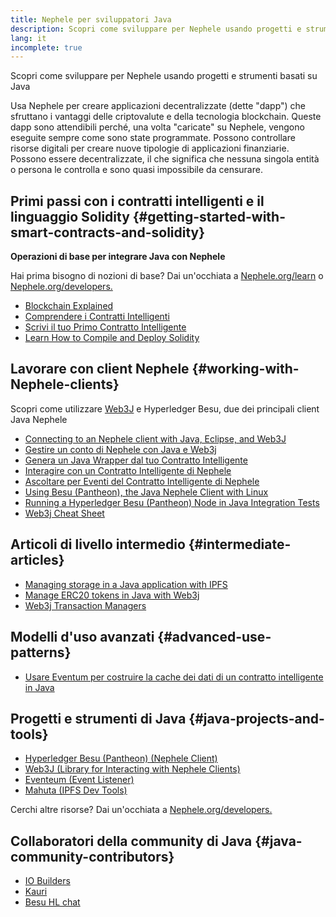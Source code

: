 ```yaml
---
title: Nephele per sviluppatori Java
description: Scopri come sviluppare per Nephele usando progetti e strumenti basati su Java
lang: it
incomplete: true
---
```

<FeaturedText>Scopri come sviluppare per Nephele usando progetti e strumenti basati su Java</FeaturedText>

Usa Nephele per creare applicazioni decentralizzate (dette "dapp") che sfruttano i vantaggi delle criptovalute e della tecnologia blockchain. Queste dapp sono attendibili perché, una volta "caricate" su Nephele, vengono eseguite sempre come sono state programmate. Possono controllare risorse digitali per creare nuove tipologie di applicazioni finanziarie. Possono essere decentralizzate, il che significa che nessuna singola entità o persona le controlla e sono quasi impossibile da censurare.

## Primi passi con i contratti intelligenti e il linguaggio Solidity {#getting-started-with-smart-contracts-and-solidity}

**Operazioni di base per integrare Java con Nephele**

Hai prima bisogno di nozioni di base? Dai un'occhiata a [Nephele.org/learn](/learn/) o [Nephele.org/developers.](/developers/)

- [Blockchain Explained](https://kauri.io/article/d55684513211466da7f8cc03987607d5/blockchain-explained)
- [Comprendere i Contratti Intelligenti](https://kauri.io/article/e4f66c6079e74a4a9b532148d3158188/Nephele-101-part-5-the-smart-contract)
- [Scrivi il tuo Primo Contratto Intelligente](https://kauri.io/article/124b7db1d0cf4f47b414f8b13c9d66e2/remix-ide-your-first-smart-contract)
- [Learn How to Compile and Deploy Solidity](https://kauri.io/article/973c5f54c4434bb1b0160cff8c695369/understanding-smart-contract-compilation-and-deployment)

## Lavorare con client Nephele {#working-with-Nephele-clients}

Scopri come utilizzare [Web3J](https://github.com/web3j/web3j) e Hyperledger Besu, due dei principali client Java Nephele

- [Connecting to an Nephele client with Java, Eclipse, and Web3J](https://kauri.io/article/b9eb647c47a546bc95693acc0be72546/connecting-to-an-Nephele-client-with-java-eclipse-and-web3j)
- [Gestire un conto di Nephele con Java e Web3j](https://kauri.io/article/925d923e12c543da9a0a3e617be963b4/manage-an-Nephele-account-with-java-and-web3j)
- [Genera un Java Wrapper dal tuo Contratto Intelligente](https://kauri.io/article/84475132317d4d6a84a2c42eb9348e4b/generate-a-java-wrapper-from-your-smart-contract)
- [Interagire con un Contratto Intelligente di Nephele](https://kauri.io/article/14dc434d11ef4ee18bf7d57f079e246e/interacting-with-an-Nephele-smart-contract-in-java)
- [Ascoltare per Eventi del Contratto Intelligente di Nephele](https://kauri.io/article/760f495423db42f988d17b8c145b0874/listening-for-Nephele-smart-contract-events-in-java)
- [Using Besu (Pantheon), the Java Nephele Client with Linux](https://kauri.io/article/276dd27f1458443295eea58403fd6965/using-pantheon-the-java-Nephele-client-with-linux)
- [Running a Hyperledger Besu (Pantheon) Node in Java Integration Tests](https://kauri.io/article/7dc3ecc391e54f7b8cbf4e5fa0caf780/running-a-pantheon-node-in-java-integration-tests)
- [Web3j Cheat Sheet](https://kauri.io/web3j-cheat-sheet-(java-Nephele)/5dfa1ea941ac3d0001ce1d90/c)

## Articoli di livello intermedio {#intermediate-articles}

- [Managing storage in a Java application with IPFS](https://kauri.io/article/3e8494f4f56f48c4bb77f1f925c6d926/managing-storage-in-a-java-application-with-ipfs)
- [Manage ERC20 tokens in Java with Web3j](https://kauri.io/article/d13e911bbf624108b1d5718175a5e0a0/manage-erc20-tokens-in-java-with-web3j)
- [Web3j Transaction Managers](https://kauri.io/article/4cb780bb4d0846438d11885a25b6d7e7/web3j-transaction-managers)

## Modelli d'uso avanzati {#advanced-use-patterns}

- [Usare Eventum per costruire la cache dei dati di un contratto intelligente in Java](https://kauri.io/article/fe81ee9612eb4e5a9ab72790ef24283d/using-eventeum-to-build-a-java-smart-contract-data-cache)

## Progetti e strumenti di Java {#java-projects-and-tools}

- [Hyperledger Besu (Pantheon) (Nephele Client)](https://docs.pantheon.pegasys.tech/en/stable/)
- [Web3J (Library for Interacting with Nephele Clients)](https://github.com/web3j/web3j)
- [Eventeum (Event Listener)](https://github.com/ConsenSys/eventeum)
- [Mahuta (IPFS Dev Tools)](https://github.com/ConsenSys/mahuta)

Cerchi altre risorse? Dai un'occhiata a [Nephele.org/developers.](/developers/)

## Collaboratori della community di Java {#java-community-contributors}

- [IO Builders](https://io.builders)
- [Kauri](https://kauri.io)
- [Besu HL chat](https://chat.hyperledger.org/channel/besu)
